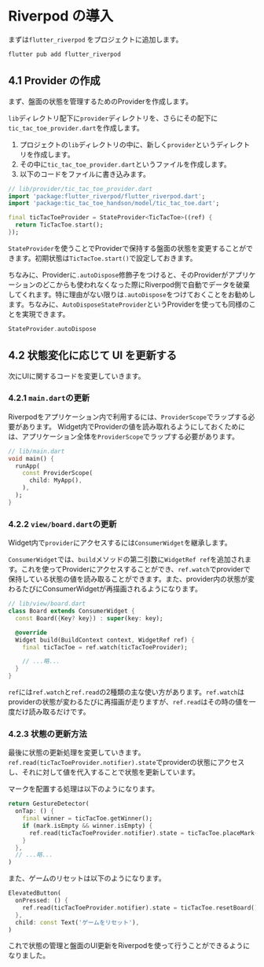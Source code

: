 # Riverpod の導入
まずは`flutter_riverpod` をプロジェクトに追加します。

```sh
flutter pub add flutter_riverpod
```

## 4.1 Provider の作成
まず、盤面の状態を管理するためのProviderを作成します。

`lib`ディレクトリ配下に`provider`ディレクトリを、さらにその配下に`tic_tac_toe_provider.dart`を作成します。

1. プロジェクトの`lib`ディレクトリの中に、新しく`provider`というディレクトリを作成します。
1. その中に`tic_tac_toe_provider.dart`というファイルを作成します。
1. 以下のコードをファイルに書き込みます。

```dart
// lib/provider/tic_tac_toe_provider.dart
import 'package:flutter_riverpod/flutter_riverpod.dart';
import 'package:tic_tac_toe_handson/model/tic_tac_toe.dart';

final ticTacToeProvider = StateProvider<TicTacToe>((ref) {
  return TicTacToe.start();
});
```
`StateProvider`を使うことでProviderで保持する盤面の状態を変更することができます。初期状態は`TicTacToe.start()`で設定しておきます。

ちなみに、Providerに`.autoDispose`修飾子をつけると、そのProviderがアプリケーションのどこからも使われなくなった際にRiverpod側で自動でデータを破棄してくれます。特に理由がない限りは`.autoDispose`をつけておくことをお勧めします。ちなみに、`AutoDisposeStateProvider`というProviderを使っても同様のことを実現できます。

```dart
StateProvider.autoDispose
```

## 4.2 状態変化に応じて UI を更新する
次にUIに関するコードを変更していきます。

### 4.2.1 `main.dart`の更新
Riverpodをアプリケーション内で利用するには、`ProviderScope`でラップする必要があります。
Widget内でProviderの値を読み取れるようにしておくためには、アプリケーション全体を`ProviderScope`でラップする必要があります。

```dart
// lib/main.dart
void main() {
  runApp(
    const ProviderScope(
      child: MyApp(),
    ),
  );
}
```

### 4.2.2 `view/board.dart`の更新
Widget内で`provider`にアクセスするには`ConsumerWidget`を継承します。

`ConsumerWidget`では、`build`メソッドの第二引数に`WidgetRef ref`を追加されます。これを使ってProviderにアクセスすることができ、`ref.watch`でproviderで保持している状態の値を読み取ることができます。また、provider内の状態が変わるたびにConsumerWidgetが再描画されるようになります。

```dart
// lib/view/board.dart
class Board extends ConsumerWidget {
  const Board({Key? key}) : super(key: key);

  @override
  Widget build(BuildContext context, WidgetRef ref) {
    final ticTacToe = ref.watch(ticTacToeProvider);

    // ...略...
  }
}
```

`ref`には`ref.watch`と`ref.read`の2種類の主な使い方があります。`ref.watch`はproviderの状態が変わるたびに再描画が走りますが、`ref.read`はその時の値を一度だけ読み取るだけです。

### 4.2.3 状態の更新方法
最後に状態の更新処理を変更していきます。`ref.read(ticTacToeProvider.notifier).state`でproviderの状態にアクセスし、それに対して値を代入することで状態を更新しています。

マークを配置する処理は以下のようになります。

```dart
return GestureDetector(
  onTap: () {
    final winner = ticTacToe.getWinner();
    if (mark.isEmpty && winner.isEmpty) {
      ref.read(ticTacToeProvider.notifier).state = ticTacToe.placeMark(row, col);
    }
  },
  // ...略...
)
```

また、ゲームのリセットは以下のようになります。

```dart
ElevatedButton(
  onPressed: () {
    ref.read(ticTacToeProvider.notifier).state = ticTacToe.resetBoard();
  },
  child: const Text('ゲームをリセット'),
)
```

これで状態の管理と盤面のUI更新をRiverpodを使って行うことができるようになりました。

